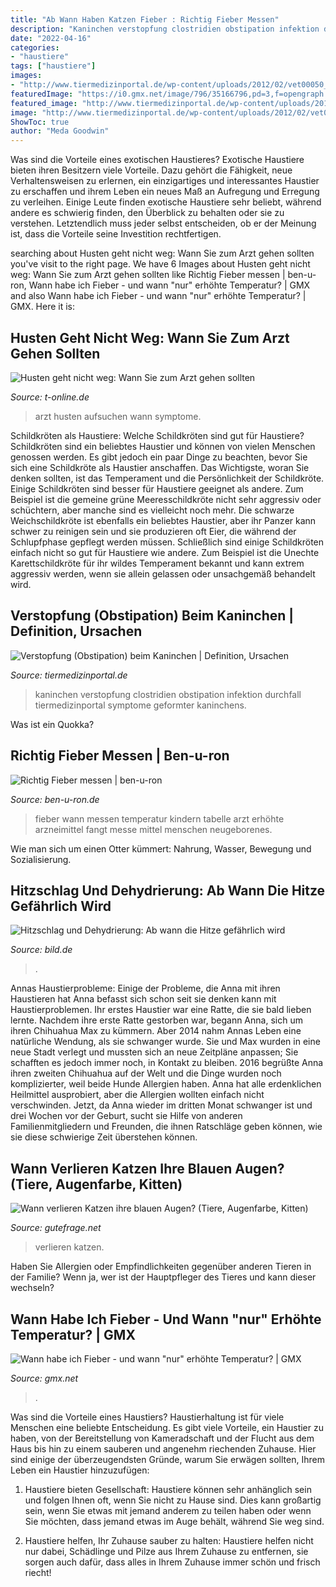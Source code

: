 ```yaml
---
title: "Ab Wann Haben Katzen Fieber : Richtig Fieber Messen"
description: "Kaninchen verstopfung clostridien obstipation infektion durchfall tiermedizinportal symptome geformter kaninchens"
date: "2022-04-16"
categories:
- "haustiere"
tags: ["haustiere"]
images:
- "http://www.tiermedizinportal.de/wp-content/uploads/2012/02/vet00050_kaninchen_kot.jpg"
featuredImage: "https://i0.gmx.net/image/796/35166796,pd=3,f=opengraph.jpg"
featured_image: "http://www.tiermedizinportal.de/wp-content/uploads/2012/02/vet00050_kaninchen_kot.jpg"
image: "http://www.tiermedizinportal.de/wp-content/uploads/2012/02/vet00050_kaninchen_kot.jpg"
ShowToc: true
author: "Meda Goodwin"
---
```



Was sind die Vorteile eines exotischen Haustieres?
Exotische Haustiere bieten ihren Besitzern viele Vorteile. Dazu gehört die Fähigkeit, neue Verhaltensweisen zu erlernen, ein einzigartiges und interessantes Haustier zu erschaffen und ihrem Leben ein neues Maß an Aufregung und Erregung zu verleihen. Einige Leute finden exotische Haustiere sehr beliebt, während andere es schwierig finden, den Überblick zu behalten oder sie zu verstehen. Letztendlich muss jeder selbst entscheiden, ob er der Meinung ist, dass die Vorteile seine Investition rechtfertigen.

	

		
searching about Husten geht nicht weg: Wann Sie zum Arzt gehen sollten you've visit to the right page. We have 6 Images about Husten geht nicht weg: Wann Sie zum Arzt gehen sollten like Richtig Fieber messen | ben-u-ron, Wann habe ich Fieber - und wann &quot;nur&quot; erhöhte Temperatur? | GMX and also Wann habe ich Fieber - und wann &quot;nur&quot; erhöhte Temperatur? | GMX. Here it is:
		
    
## Husten Geht Nicht Weg: Wann Sie Zum Arzt Gehen Sollten

<img loading=lazy src="https://bilder.t-online.de/b/84/50/29/74/id_84502974/610/tid_da/bei-hartnaeckigem-husten-sollten-man-einen-arzt-aufsuchen-.jpg" onerror="this.onerror=null;this.src='https://tse1.mm.bing.net/th?id=OIP.VajBYz8twygJsNqcK3kwYQHaEK&amp;pid=15.1';" alt="Husten geht nicht weg: Wann Sie zum Arzt gehen sollten">

_Source: t-online.de_

>arzt husten aufsuchen wann symptome. 

	

Schildkröten als Haustiere: Welche Schildkröten sind gut für Haustiere?
Schildkröten sind ein beliebtes Haustier und können von vielen Menschen genossen werden. Es gibt jedoch ein paar Dinge zu beachten, bevor Sie sich eine Schildkröte als Haustier anschaffen. Das Wichtigste, woran Sie denken sollten, ist das Temperament und die Persönlichkeit der Schildkröte. Einige Schildkröten sind besser für Haustiere geeignet als andere. Zum Beispiel ist die gemeine grüne Meeresschildkröte nicht sehr aggressiv oder schüchtern, aber manche sind es vielleicht noch mehr. Die schwarze Weichschildkröte ist ebenfalls ein beliebtes Haustier, aber ihr Panzer kann schwer zu reinigen sein und sie produzieren oft Eier, die während der Schlupfphase gepflegt werden müssen. Schließlich sind einige Schildkröten einfach nicht so gut für Haustiere wie andere. Zum Beispiel ist die Unechte Karettschildkröte für ihr wildes Temperament bekannt und kann extrem aggressiv werden, wenn sie allein gelassen oder unsachgemäß behandelt wird.

    
## Verstopfung (Obstipation) Beim Kaninchen | Definition, Ursachen

<img loading=lazy src="http://www.tiermedizinportal.de/wp-content/uploads/2012/02/vet00050_kaninchen_kot.jpg" onerror="this.onerror=null;this.src='https://tse2.mm.bing.net/th?id=OIP.8h26CE7vBCYLkJu95825eQHaFj&amp;pid=15.1';" alt="Verstopfung (Obstipation) beim Kaninchen | Definition, Ursachen">

_Source: tiermedizinportal.de_

>kaninchen verstopfung clostridien obstipation infektion durchfall tiermedizinportal symptome geformter kaninchens. 

	

Was ist ein Quokka?

    
## Richtig Fieber Messen | Ben-u-ron

<img loading=lazy src="https://www.ben-u-ron.de/sites/default/files/styles/module_image_2_cols/public/fiebertabelle_tuerkis.jpg?itok=EKOAQfYr" onerror="this.onerror=null;this.src='https://tse4.mm.bing.net/th?id=OIP.JPw4oZ0hWfpuWMtaYKASAAHaDD&amp;pid=15.1';" alt="Richtig Fieber messen | ben-u-ron">

_Source: ben-u-ron.de_

>fieber wann messen temperatur kindern tabelle arzt erhöhte arzneimittel fangt messe mittel menschen neugeborenes. 

	

Wie man sich um einen Otter kümmert: Nahrung, Wasser, Bewegung und Sozialisierung.

    
## Hitzschlag Und Dehydrierung: Ab Wann Die Hitze Gefährlich Wird

<img loading=lazy src="https://bilder.bild.de/fotos/temperatur-fakten-hitze-grad-sommer-sonne-infografik-200018944-46460148/Bild/4.bild.gif" onerror="this.onerror=null;this.src='https://tse3.mm.bing.net/th?id=OIP.fMQqvQuu3kG9lFRrPHRkpgHaKT&amp;pid=15.1';" alt="Hitzschlag und Dehydrierung: Ab wann die Hitze gefährlich wird">

_Source: bild.de_

>. 

	

Annas Haustierprobleme: Einige der Probleme, die Anna mit ihren Haustieren hat
Anna befasst sich schon seit sie denken kann mit Haustierproblemen. Ihr erstes Haustier war eine Ratte, die sie bald lieben lernte. Nachdem ihre erste Ratte gestorben war, begann Anna, sich um ihren Chihuahua Max zu kümmern. Aber 2014 nahm Annas Leben eine natürliche Wendung, als sie schwanger wurde. Sie und Max wurden in eine neue Stadt verlegt und mussten sich an neue Zeitpläne anpassen; Sie schafften es jedoch immer noch, in Kontakt zu bleiben. 2016 begrüßte Anna ihren zweiten Chihuahua auf der Welt und die Dinge wurden noch komplizierter, weil beide Hunde Allergien haben. Anna hat alle erdenklichen Heilmittel ausprobiert, aber die Allergien wollten einfach nicht verschwinden. Jetzt, da Anna wieder im dritten Monat schwanger ist und drei Wochen vor der Geburt, sucht sie Hilfe von anderen Familienmitgliedern und Freunden, die ihnen Ratschläge geben können, wie sie diese schwierige Zeit überstehen können.

    
## Wann Verlieren Katzen Ihre Blauen Augen? (Tiere, Augenfarbe, Kitten)

<img loading=lazy src="https://images.gutefrage.net/media/fragen/bilder/wann-verlieren-katzen-ihre-blauen-augen/2_big.jpg?v=1448813892000" onerror="this.onerror=null;this.src='https://tse1.mm.bing.net/th?id=OIP.W1Mr4Gxfn0tLhv_EDKSH2gHaFj&amp;pid=15.1';" alt="Wann verlieren Katzen ihre blauen Augen? (Tiere, Augenfarbe, Kitten)">

_Source: gutefrage.net_

>verlieren katzen. 

	

Haben Sie Allergien oder Empfindlichkeiten gegenüber anderen Tieren in der Familie? Wenn ja, wer ist der Hauptpfleger des Tieres und kann dieser wechseln?

    
## Wann Habe Ich Fieber - Und Wann &quot;nur&quot; Erhöhte Temperatur? | GMX

<img loading=lazy src="https://i0.gmx.net/image/796/35166796,pd=3,f=opengraph.jpg" onerror="this.onerror=null;this.src='https://tse1.mm.bing.net/th?id=OIP.RS3eKsu7CvUCSBz3_WXY5wHaD4&amp;pid=15.1';" alt="Wann habe ich Fieber - und wann &quot;nur&quot; erhöhte Temperatur? | GMX">

_Source: gmx.net_

>. 

	

Was sind die Vorteile eines Haustiers?
Haustierhaltung ist für viele Menschen eine beliebte Entscheidung. Es gibt viele Vorteile, ein Haustier zu haben, von der Bereitstellung von Kameradschaft und der Flucht aus dem Haus bis hin zu einem sauberen und angenehm riechenden Zuhause. Hier sind einige der überzeugendsten Gründe, warum Sie erwägen sollten, Ihrem Leben ein Haustier hinzuzufügen:
1. Haustiere bieten Gesellschaft: Haustiere können sehr anhänglich sein und folgen Ihnen oft, wenn Sie nicht zu Hause sind. Dies kann großartig sein, wenn Sie etwas mit jemand anderem zu teilen haben oder wenn Sie möchten, dass jemand etwas im Auge behält, während Sie weg sind.

2. Haustiere helfen, Ihr Zuhause sauber zu halten: Haustiere helfen nicht nur dabei, Schädlinge und Pilze aus Ihrem Zuhause zu entfernen, sie sorgen auch dafür, dass alles in Ihrem Zuhause immer schön und frisch riecht!

